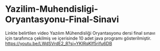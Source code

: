 # Yazilim-Muhendisligi-Oryantasyonu-Final-Sinavi
Linkte belirtilen video Yazılım Mühendisliği Oryantasyonu dersi final sınavı için tarafımca çekilmiş ve içerisinde 10 adet java programı gösterilmiştir. 
https://youtu.be/LWdSVrdE2_8?si=YKIRqKlf5rifu6DB
